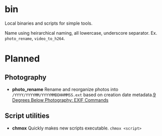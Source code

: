 # bin

Local binaries and scripts for simple tools.

Name using heirarchical naming, all lowercase, underscore separator. Ex. `photo_rename`, `video_to_h264`.

# Planned

## Photography

- **photo_rename** Rename and reorganize photos into `/YYYY/YYYYMM/YYYYMMDDHHMMSS.ext` based on creation date metadata.[9 Degrees Below Photography: EXIF Commands](https://ninedegreesbelow.com/photography/exiftool-commands.html)

## Script utilities

- **chmox** Quickly makes new scripts executable. `chmox <script>`

